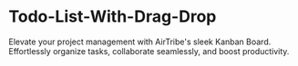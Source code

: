 # Todo-List-With-Drag-Drop
Elevate your project management with AirTribe's sleek Kanban Board. Effortlessly organize tasks, collaborate seamlessly, and boost productivity.
